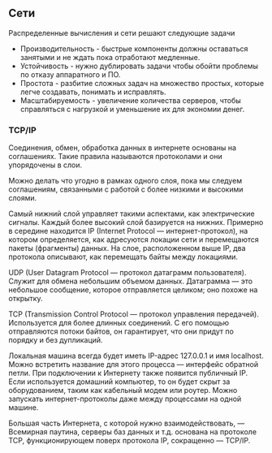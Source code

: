 ## Сети

Распределенные вычисления и сети решают следующие задачи
- Производительность - быстрые компоненты должны оставаться занятыми и не ждать пока отработают медленные.
- Устойчивость - нужно дублировать задачи чтобы обойти проблемы по отказу аппаратного и ПО.
- Простота - разбитие сложных задач на множество простых, которые легче создавать, понимать и исправлять.
- Масштабируемость - увеличение количества серверов, чтобы справляться с нагрузкой и уменьшение их для экономии денег.

### TCP/IP
Соединения, обмен, обработка данных в интернете основаны на соглашениях. Такие правила называются протоколами и они упорядочены в слои.

Можно делать что угодно в рамках одного слоя, пока мы следуем соглашениям, связанными с работой с более низкими и высокими слоями.

Самый нижний слой управляет такими аспектами, как электрические сигналы. Каждый более высокий слой базируется на нижних. Примерно в середине находится IP (Internet Protocol — интернет-протокол), на котором определяется, как  адресуются локации сети и перемещаются пакеты (фрагменты) данных. На слое, расположенном выше IP, два протокола описывают, как перемещать байты между локациями.

UDP (User Datagram Protocol — протокол датаграмм пользователя). Служит для обмена небольшим объемом данных. Датаграмма — это небольшое сообщение, которое отправляется целиком; оно похоже на открытку.

TCP (Transmission Control Protocol — протокол управления передачей). Используется для более длинных соединений. С его помощью отправляются потоки байтов, он гарантирует, что они придут по порядку и без дупликаций.

Локальная машина всегда будет иметь IP-адрес 127.0.0.1 и имя localhost. Можно встретить название для этого процесса — интерфейс обратной петли. При подключении к Интернету также появится публичный IP. Если используется домашний компьютер, то он будет скрыт за оборудованием, таким как кабельный модем или роутер. Можно запускать интернет-протоколы даже между процессами на одной машине.

Большая часть Интернета, с которой нужно взаимодействовать, — Всемирная паутина, серверы баз данных и т.д. основана на протоколе TCP, функционирующем поверх протокола IP, сокращенно — TCP/IP.
